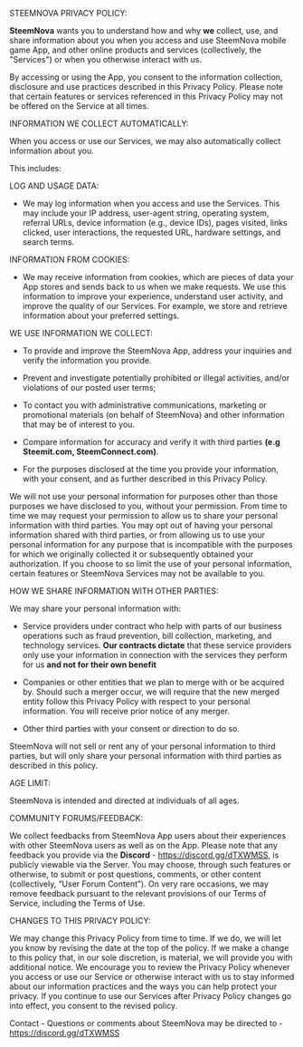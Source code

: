 STEEMNOVA PRIVACY POLICY:

**SteemNova** wants you to understand how and why **we** collect, use, and share information about you when you access and use SteemNova mobile game App, and other online products and services (collectively, the "Services") or when you otherwise interact with us.

By accessing or using the App, you consent to the information collection, disclosure and use practices described in this Privacy Policy. Please note that certain features or services referenced in this Privacy Policy may not be offered on the Service at all times.



INFORMATION WE COLLECT AUTOMATICALLY:

When you access or use our Services, we may also automatically collect information about you. 

This includes:


LOG AND USAGE DATA:

- We may log information when you access and use the Services. This may include your IP address, user-agent string, operating system, referral URLs, device information (e.g., device IDs), pages visited, links clicked, user interactions, the requested URL, hardware settings, and search terms.


INFORMATION FROM COOKIES:

- We may receive information from cookies, which are pieces of data your App stores and sends back to us when we make requests. We use this information to improve your experience, understand user activity, and improve the quality of our Services. For example, we store and retrieve information about your preferred settings.




WE USE INFORMATION WE COLLECT:


- To provide and improve the SteemNova App, address your inquiries and verify the information you provide.


- Prevent and investigate potentially prohibited or illegal activities, and/or violations of our posted user terms;


- To contact you with administrative communications, marketing or promotional materials (on behalf of SteemNova) and other information that may be of interest to you.


- Compare information for accuracy and verify it with third parties **(e.g Steemit.com, SteemConnect.com)**.


- For the purposes disclosed at the time you provide your information, with your consent, and as further described in this Privacy Policy.

We will not use your personal information for purposes other than those purposes we have disclosed to you, without your permission. From time to time we may request your permission to allow us to share your personal information with third parties. You may opt out of having your personal information shared with third parties, or from allowing us to use your personal information for any purpose that is incompatible with the purposes for which we originally collected it or subsequently obtained your authorization. If you choose to so limit the use of your personal information, certain features or SteemNova Services may not be available to you.



HOW WE SHARE INFORMATION WITH OTHER PARTIES:

We may share your personal information with:


- Service providers under contract who help with parts of our business operations such as fraud prevention, bill collection, marketing, and technology services. **Our contracts dictate** that these service providers only use your information in connection with the services they perform for us **and not for their own benefit**


- Companies or other entities that we plan to merge with or be acquired by. Should such a merger occur, we will require that the new merged entity follow this Privacy Policy with respect to your personal information. You will receive prior notice of any merger.


- Other third parties with your consent or direction to do so.

SteemNova will not sell or rent any of your personal information to third parties, but will only share your personal information with third parties as described in this policy.


AGE LIMIT: 

SteemNova is intended and directed at individuals of all ages. 


COMMUNITY FORUMS/FEEDBACK:

We collect feedbacks from SteemNova App users about their experiences with other SteemNova users as well as on the App. Please note that any feedback you provide via the **Discord** - https://discord.gg/dTXWMSS, is publicly viewable via the Server. You may choose, through such features or otherwise, to submit or post questions, comments, or other content (collectively, “User Forum Content”). On very rare occasions, we may remove feedback pursuant to the relevant provisions of our Terms of Service, including the Terms of Use.


CHANGES TO THIS PRIVACY POLICY:

We may change this Privacy Policy from time to time. If we do, we will let you know by revising the date at the top of the policy. If we make a change to this policy that, in our sole discretion, is material, we will provide you with additional notice. We encourage you to review the Privacy Policy whenever you access or use our Service or otherwise interact with us to stay informed about our information practices and the ways you can help protect your privacy. If you continue to use our Services after Privacy Policy changes go into effect, you consent to the revised policy.


Contact - Questions or comments about SteemNova may be directed to -https://discord.gg/dTXWMSS
